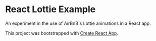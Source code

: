 # React Lottie Example

An experiment in the use of AirBnB's Lottie animations in a React app.

This project was bootstrapped with [Create React App](https://github.com/facebook/create-react-app).
